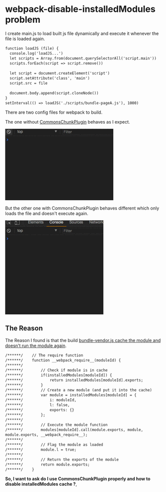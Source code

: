# webpack-disable-installedModules problem

I create main.js to load built js file dynamically and execute it whenever the file is loaded again. 

```
function loadJS (file) {
  console.log('loadJS...')
  let scripts = Array.from(document.querySelectorAll('script.main'))
  scripts.forEach(script => script.remove())

  let script = document.createElement('script')
  script.setAttribute('class', 'main')
  script.src = file
  
  document.body.append(script.cloneNode())
}
setInterval(() => loadJS('./scripts/bundle-pageA.js'), 1000)
```

There are two config files for webpack to build. 

The one without [CommonsChunkPlugin](https://webpack.js.org/plugins/commons-chunk-plugin/) behaves as I expect.

![Load JS dynamically and execute](./images/dynamic-load-console.gif)


But the other one with CommonsChunkPlugin behaves different which only loads the file and doesn't execute again.

![Load JS dynamically and doesn't execute](./images/dynamic-load-console-2.gif)

## The Reason

The Reason I found is that the build [bundle-vendor.js cache the module and doesn't run the module again](https://github.com/AaronFlower/webpack-disable-installedModules/blob/3a41f9d643ef2fb3577762157ff033d40f80fa1c/dist-with-commons-chunk/scripts/bundle-vendor.js#L44). 

```
/******/    // The require function
/******/    function __webpack_require__(moduleId) {
/******/
/******/        // Check if module is in cache
/******/        if(installedModules[moduleId]) {
/******/            return installedModules[moduleId].exports;
/******/        }
/******/        // Create a new module (and put it into the cache)
/******/        var module = installedModules[moduleId] = {
/******/            i: moduleId,
/******/            l: false,
/******/            exports: {}
/******/        };
/******/
/******/        // Execute the module function
/******/        modules[moduleId].call(module.exports, module, module.exports, __webpack_require__);
/******/
/******/        // Flag the module as loaded
/******/        module.l = true;
/******/
/******/        // Return the exports of the module
/******/        return module.exports;
/******/    }   
```


**So, I want to ask do I use CommonsChunkPlugin properly and how to disable installedModules cache ?**,





